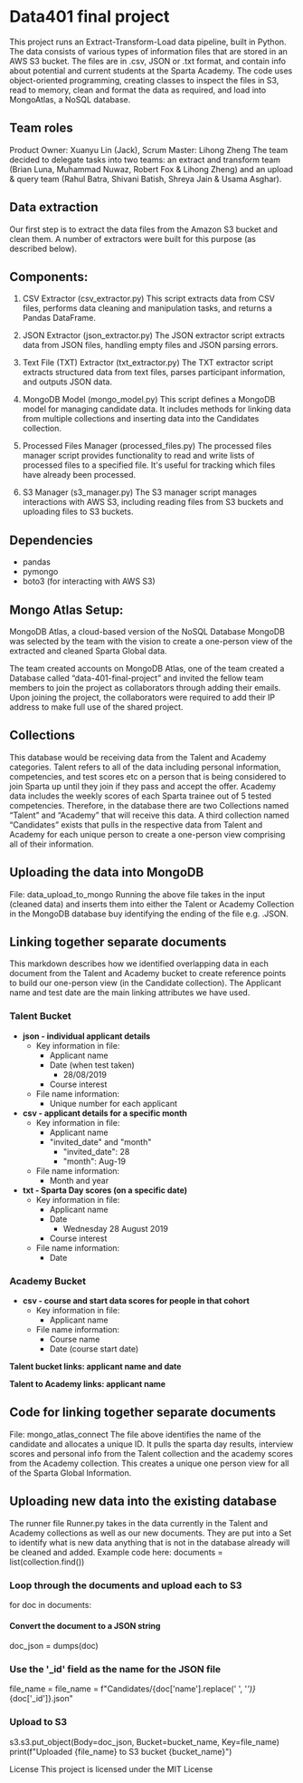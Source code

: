 # Data401 final project
This project runs an Extract-Transform-Load data pipeline, built in Python. The data consists of various types of information files that are stored in an AWS S3 bucket. The files are in .csv, JSON or .txt format, and contain info about potential and current students at the Sparta Academy. The code uses object-oriented programming, creating classes to inspect the files in S3, read to memory, clean and format the data as required, and load into MongoAtlas, a NoSQL database. 

## Team roles
Product Owner: Xuanyu Lin (Jack), Scrum Master: Lihong Zheng
The team decided to delegate tasks into two teams: an extract and transform team (Brian Luna, Muhammad Nuwaz, Robert Fox & Lihong Zheng) and an upload & query team (Rahul Batra, Shivani Batish, Shreya Jain & Usama Asghar).

## Data extraction
Our first step is to extract the data files from the Amazon S3 bucket and clean them. A number of extractors were built for this purpose (as described below). 

## Components:
1. CSV Extractor (csv_extractor.py)
This script extracts data from CSV files, performs data cleaning and manipulation tasks, and returns a Pandas DataFrame.

2. JSON Extractor (json_extractor.py)
The JSON extractor script extracts data from JSON files, handling empty files and JSON parsing errors.

3. Text File (TXT) Extractor (txt_extractor.py)
The TXT extractor script extracts structured data from text files, parses participant information, and outputs JSON data.

4. MongoDB Model (mongo_model.py)
This script defines a MongoDB model for managing candidate data. It includes methods for linking data from multiple collections and inserting data into the Candidates collection.

5. Processed Files Manager (processed_files.py)
The processed files manager script provides functionality to read and write lists of processed files to a specified file. It's useful for tracking which files have already been processed.

6. S3 Manager (s3_manager.py)
The S3 manager script manages interactions with AWS S3, including reading files from S3 buckets and uploading files to S3 buckets.

## Dependencies
* pandas
* pymongo
* boto3 (for interacting with AWS S3)

## Mongo Atlas Setup:
MongoDB Atlas, a cloud-based version of the NoSQL Database MongoDB was selected by the team with the vision to create a one-person view of the extracted and cleaned Sparta Global data.
 
The team created accounts on MongoDB Atlas, one of the team created a Database called “data-401-final-project” and invited the fellow team members to join the project as collaborators through adding their emails. Upon joining the project, the collaborators were required to add their IP address to make full use of the shared project.
 
## Collections
This database would be receiving data from the Talent and Academy categories. Talent refers to all of the data including personal information, competencies, and test scores etc on a person that is being considered to join Sparta up until they join if they pass and accept the offer. Academy data includes the weekly scores of each Sparta trainee out of 5 tested competencies. Therefore, in the database there are two Collections named “Talent” and “Academy” that will receive this data. A third collection named “Candidates” exists that pulls in the respective data from Talent and Academy for each unique person to create a one-person view comprising all of their information.

## Uploading the data into MongoDB
File: data_upload_to_mongo
Running the above file takes in the input (cleaned data) and inserts them into either the Talent or Academy Collection in the MongoDB database buy identifying the ending of the file e.g. .JSON.
 
## Linking together separate documents
This markdown describes how we identified overlapping data in each document from the Talent and Academy bucket to create reference points to build our one-person view (in the Candidate collection). The Applicant name and test date are the main linking attributes we have used.

### Talent Bucket
- **json - individual applicant details**
  - Key information in file:
    - Applicant name
    - Date (when test taken)
      - 28/08/2019
    - Course interest
  - File name information:
    - Unique number for each applicant
- **csv - applicant details for a specific month**
  - Key information in file:
    - Applicant name
    - "invited_date" and "month"
      - "invited_date": 28
      - "month": Aug-19
  - File name information:
    - Month and year
- **txt - Sparta Day scores (on a specific date)**
  - Key information in file:
    - Applicant name
    - Date
      - Wednesday 28 August 2019
    - Course interest
  - File name information:
    - Date

### Academy Bucket
- **csv - course and start data scores for people in that cohort**
  - Key information in file:
    - Applicant name
  - File name information:
    - Course name
    - Date (course start date)

**Talent bucket links: applicant name and date**

**Talent to Academy links: applicant name**

## Code for linking together separate documents
File: mongo_atlas_connect
The file above identifies the name of the candidate and allocates a unique ID. It pulls the sparta day results, interview scores and personal info from the Talent collection and the academy scores from the Academy collection. This creates a unique one person view for all of the Sparta Global Information. 


## Uploading new data into the existing database
The runner file Runner.py takes in the data currently in the Talent and Academy collections as well as our new documents. They are put into a Set to identify what is new data anything that is not in the database already will be cleaned and added. 
Example code here: 
documents = list(collection.find())

### Loop through the documents and upload each to S3
for doc in documents:
#### Convert the document to a JSON string
doc_json = dumps(doc)

### Use the '_id' field as the name for the JSON file
file_name = file_name = f"Candidates/{doc['name'].replace(' ', '_')}_{doc['_id']}.json"

### Upload to S3
s3.s3.put_object(Body=doc_json, Bucket=bucket_name, Key=file_name)
print(f"Uploaded {file_name} to S3 bucket {bucket_name}")




License
This project is licensed under the MIT License
